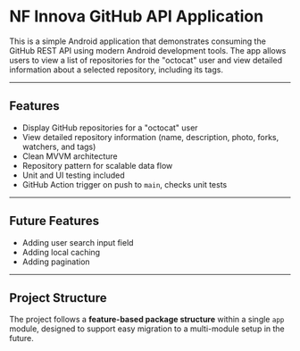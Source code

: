 # NF Innova GitHub API Application

This is a simple Android application that demonstrates consuming the GitHub REST API using modern Android development tools. The app allows users to view a list of repositories for the "octocat" user and view detailed information about a selected repository, including its tags.

---

## Features

- Display GitHub repositories for a "octocat" user
- View detailed repository information (name, description, photo, forks, watchers, and tags)
- Clean MVVM architecture
- Repository pattern for scalable data flow
- Unit and UI testing included
- GitHub Action trigger on push to `main`, checks unit tests

---

## Future Features

- Adding user search input field
- Adding local caching
- Adding pagination

---

## Project Structure

The project follows a **feature-based package structure** within a single `app` module, designed to support easy migration to a multi-module setup in the future.
